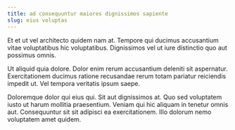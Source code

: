 ```yaml
---
title: ad consequuntur maiores dignissimos sapiente
slug: eius voluptas
---
```


Et et ut vel architecto quidem nam at. Tempore qui ducimus accusantium vitae voluptatibus hic voluptatibus. Dignissimos vel ut iure distinctio quo aut possimus omnis.

Ut aliquid quia dolore. Dolor enim rerum accusantium deleniti sit aspernatur. Exercitationem ducimus ratione recusandae rerum totam pariatur reiciendis impedit ut. Vel tempora veritatis ipsum saepe.

Doloremque dolor qui eius qui. Sit aut dignissimos at. Quo sed voluptatem iusto ut harum mollitia praesentium. Veniam qui hic aliquam in tenetur omnis aut. Consequuntur sit sit adipisci ea exercitationem. Illo dolorum nemo voluptatem amet quidem.
